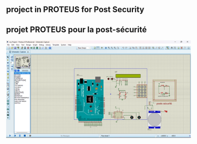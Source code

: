 ## project in PROTEUS for Post Security

## projet PROTEUS pour la post-sécurité

![project in PROTEUS for Post Security](Screenshot(21).png)
